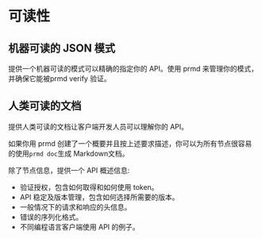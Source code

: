 # 可读性

## 机器可读的 JSON 模式

提供一个机器可读的模式可以精确的指定你的 API。使用 prmd 来管理你的模式，并确保它能被prmd verify 验证。

## 人类可读的文档

提供人类可读的文档让客户端开发人员可以理解你的 API。

如果你用 prmd 创建了一个概要并且按上述要求描述，你可以为所有节点很容易的使用`prmd doc`生成 Markdown文档。

除了节点信息，提供一个 API 概述信息:

- 验证授权，包含如何取得和如何使用 token。
- API 稳定及版本管理，包含如何选择所需要的版本。
- 一般情况下的请求和响应的头信息。
- 错误的序列化格式。
- 不同编程语言客户端使用 API 的例子。